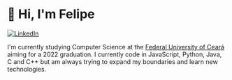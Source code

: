 # 👋 Hi, I'm Felipe

[![LinkedIn](https://img.shields.io/badge/linkedin-%230077B5.svg?style=flat&logo=linkedin&logoColor=white)](https://www.linkedin.com/in/felipe-keiler/)

I'm currently studying Computer Science at the [Federal University of Ceará](https://www.ufc.br/) aiming for a 2022 graduation. I currently code in JavaScript, Python, Java, C and C++ but am always trying to expand my boundaries and learn new technologies.
